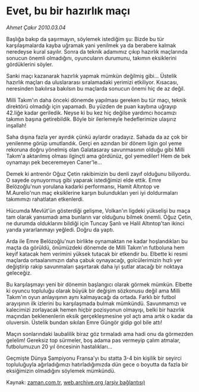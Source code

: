 # Evet, bu bir hazırlık maçı

*Ahmet Çakır 2010.03.04*

<tr><td class="metin" colspan="2" style="padding-top: 20px; padding-left: 5px; ">Başlığa bakıp da şaşırmayın, söylemek istediğim şu: Bizde bu tür karşılaşmalarda kayba uğramak yani yenilmek ya da berabere kalmak neredeyse kural sayılır. Sonra da teknik adamımız çıkıp hazırlık maçlarında sonucun önemli olmadığını, oyuncuların durumunu, takımın eksiklerini gördüklerini söyler.</td></tr><tr><td class="metin" colspan="2" style="padding-top: 20px; padding-left: 5px; "><p>Sanki maçı kazanarak hazırlık yapmak mümkün değilmiş gibi... Üstelik hazırlık maçları da uluslararası sıralamadaki yerimizi etkiliyor. Kısacası, neresinden bakılırsa bakılsın bu maçlarda sonucun önemi hiç de az değil.
<p>Milli Takım'ın daha önceki dönemde yapılması gereken bu tür maçı, teknik direktörü olmadığı için yapamadı. Bu yüzden de puan kaybına uğrayıp 42.liğe kadar geriledik. Neyse ki bu kez hiç değilse yardımcı hocamızı takımın başına getirebildik. Böyle bir ilerlemeyle hedeflerimize ulaşırız inşallah!
<p>Saha dışına fazla yer ayırdık çünkü aylardır oradayız. Sahada da az çok bir yenilenme görüp umutlandık. Gerçi en azından bir dönem ligin gol yeme rekoruna doğru yönelmiş olan Galatasaray savunmasının olduğu gibi Milli Takım'a aktarılmış olması ilginçti ama gördünüz, gol yemediler! Hem de bek oynamayı pek beceremeyen Caner'le...
<p>Demek ki antrenör Oğuz Çetin rakibimizin bu denli zayıf olduğunu biliyordu. O sayede oynuyormuş gibi yaparak istediğimizi elde ettik. Emre Belözoğlu'nun yorulana kadarki performansı, Hamit Altıntop ve M.Aurelio'nun maç eksiklerine karşın bulundukları yeri iyi doldurmaları takımımızı rahatlatan etkenlerdi.
<p>Hücumda Mevlüt'ün gösterdiği gelişme, Volkan'ın ligdeki yükselişi bu maça tam olarak yansımadı ama bunların var olduğunu bilmek önemli. Oğuz Çetin, ne durumda olduklarını bildiği için Tuncay Şanlı ve Halil Altıntop'tan ikinci yarıda yararlanmayı yeğledi. Doğru da yaptı.
<p>Arda ile Emre Belözoğlu'nun birlikte oynamaktan ne kadar hoşlandıkları bu maçta da görüldü, önümüzdeki dönemde de Milli Takım'ın futboluna hem keyif katacak hem verimini yüksek tutacak bir etkendir bu. Elbette ki resmi maçlarda ortaalanımızın daha çabuk oynayacağı, golcülerimizin hızlı yer değiştirip rakip savunmaları şaşırtarak daha iyi şutlar atacağı bir noktaya geleceğiz.
<p>Bu karşılaşmayı yeni bir dönemin başlangıcı olarak görmek mümkün. Elbette ki oyuncu topluluğu olarak büyük bir değişim sözkonusu değil ama Milli Takım'ın oyun anlayışının aynı kalmayacağı da ortada. Farklı bir futbol arayışının ilk izlerini bu karşılaşmada bulmak mümkündü. Savunmamızı ve kalecimizi zorlayacak hemen hiçbir pozisyonun olmayışı, belki bir hazırlık maçından beklenenlerin eksik gerçekleşmesine yol açtı ama artık o kadar da oluversin. Üstelik bundan sıkılan Emre Güngör gidip gol bile attı!
<p>Maçın sonlarındaki laubalilik biraz göz tırmaladı ama hadi onu da görmezden gelelim! Gereksiz top sürmeler, boş adama pas vermeyip çalım atmalar, futbolumuzun 20 yıl öncesinin hastalıkları...
<p>Geçmişte Dünya Şampiyonu Fransa'yı bu statta 3-4 bin kişilik bir seyirci topluluğuyla ağırladığımızı hatırladığımızda dün gece o boyutta da fazla bir eksiğimizin olmadığını söylemek mümkündü.<br/></p></p></p></p></p></p></p></p></p></td></tr>

Kaynak: [zaman.com.tr](http://zaman.com.tr/yazar.do?yazino=957851), [web.archive.org (arşiv bağlantısı)](http://web.archive.org/web/20100327163531/http://www.zaman.com.tr:80/yazar.do?yazino=957851)
